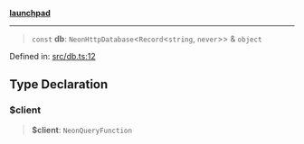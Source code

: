 [**launchpad**](index.md)

***

> `const` **db**: `NeonHttpDatabase`\<`Record`\<`string`, `never`\>\> & `object`

Defined in: [src/db.ts:12](https://github.com/victorbratov/launchpad/blob/d1815ef1a573b42ac1f231f3f3d6617bddce6dbe/src/db.ts#L12)

## Type Declaration

### $client

> **$client**: `NeonQueryFunction`
